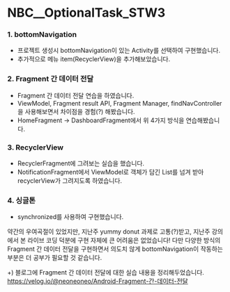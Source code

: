 # NBC__OptionalTask_STW3

### 1. bottomNavigation
- 프로젝트 생성시 bottomNavigation이 있는 Activity를 선택하여 구현했습니다.
- 추가적으로 메뉴 item(RecyclerView)을 추가해보았습니다.

### 2. Fragment 간 데이터 전달
- Fragment 간 데이터 전달 연습을 하였습니다.
- ViewModel, Fragment result API, Fragment Manager, findNavController을 사용해보면서 차이점을 경험(?) 해봤습니다.
- HomeFragment -> DashboardFragment에서 위 4가지 방식을 연습해봤습니다.

### 3. RecyclerView
- RecyclerFragment에 그려보는 실습을 했습니다.
- NotificationFragment에서 ViewModel로 객체가 담긴 List를 넘겨 받아 recyclerView가 그려지도록 하였습니다.

### 4. 싱글톤
- synchronized를 사용하여 구현했습니다.

약간의 우여곡절이 있었지만,
지난주 yummy donut 과제로 고통(?)받고, 지난주 강의에서 본 라이브 코딩 덕분에 구현 자체에 큰 어려움은 없었습니다!
다만 다양한 방식의 Fragment 간 데이터 전달을 구현하면서 의도치 않게 bottomNavigation이 작동하는 부분은 더 공부가 필요할 것 같습니다.

+)
블로그에 Fragment 간 데이터 전달에 대한 실습 내용을 정리해두었습니다.
https://velog.io/@neoneoneo/Android-Fragment-간-데이터-전달